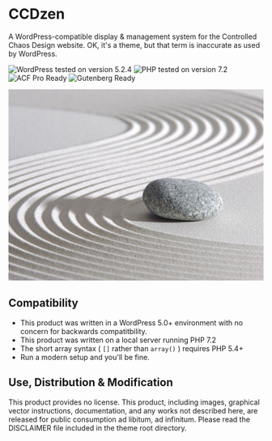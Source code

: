 # CCDzen

A WordPress-compatible display & management system for the Controlled Chaos Design website. OK, it's a theme, but that term is inaccurate as used by WordPress.

![WordPress tested on version 5.2.4](https://img.shields.io/badge/WordPress-5.2.4-0073aa.svg?style=flat-square)
![PHP tested on version 7.2](https://img.shields.io/badge/PHP-tested%207.2-8892bf.svg?style=flat-square)
![ACF Pro Ready](https://img.shields.io/badge/ACF%20Pro-ready-00d3ae.svg?style=flat-square)
![Gutenberg Ready](https://img.shields.io/badge/Gutenberg-ready-00a0d2.svg?style=flat-square)

![CCDzen image contains the product name and website name, a zen garden with groomed sand, and two rocks.](https://raw.githubusercontent.com/ControlledChaos/ccdzen/master/screenshot.jpg)

## Compatibility

* This product was written in a WordPress 5.0+ environment with no concern for backwards compatitbility.
* This product was written on a local server running PHP 7.2
* The short array syntax ( `[]` rather than `array()` ) requires PHP 5.4+
* Run a modern setup and you'll be fine.

## Use, Distribution & Modification

This product provides no license. This product, including images, graphical vector instructions, documentation, and any works not described here, are released for public consumption ad libitum, ad infinitum. Please read the DISCLAIMER file included in the theme root directory.
